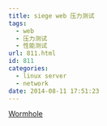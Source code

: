 ```yaml
---
title: siege web 压力测试
tags:
  - web
  - 压力测试
  - 性能测试
url: 811.html
id: 811
categories:
  - linux server
  - network
date: 2014-08-11 17:51:23
---
```


[Wormhole](http://www.joedog.org/siege-home/)